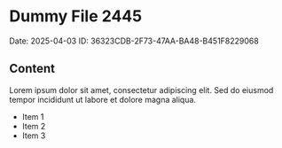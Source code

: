 # Dummy File 2445

Date: 2025-04-03
ID: 36323CDB-2F73-47AA-BA48-B451F8229068

## Content

Lorem ipsum dolor sit amet, consectetur adipiscing elit.
Sed do eiusmod tempor incididunt ut labore et dolore magna aliqua.

* Item 1
* Item 2
* Item 3

